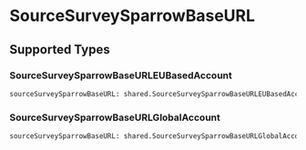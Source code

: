 # SourceSurveySparrowBaseURL


## Supported Types

### SourceSurveySparrowBaseURLEUBasedAccount

```python
sourceSurveySparrowBaseURL: shared.SourceSurveySparrowBaseURLEUBasedAccount = /* values here */
```

### SourceSurveySparrowBaseURLGlobalAccount

```python
sourceSurveySparrowBaseURL: shared.SourceSurveySparrowBaseURLGlobalAccount = /* values here */
```

